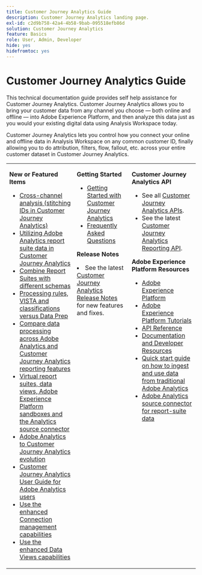 ```yaml
---
title: Customer Journey Analytics Guide
description: Customer Journey Analytics landing page.
exl-id: c2d9b758-42a4-4b58-9bab-095518efb86d
solution: Customer Journey Analytics
feature: Basics
role: User, Admin, Developer
hide: yes
hidefromtoc: yes
---
```

# Customer Journey Analytics Guide

This technical documentation guide provides self help assistance for Customer Journey Analytics. Customer Journey Analytics allows you to bring your customer data from any channel you choose — both online and offline — into Adobe Experience Platform, and then analyze this data just as you would your existing digital data using Analysis Workspace today. 

Customer Journey Analytics lets you control how you connect your online and offline data in Analysis Workspace on any common customer ID, finally allowing you to do attribution, filters, flow, fallout, etc. across your entire customer dataset in Customer Journey Analytics.

<table frame="none"> 
 <tbody> 
  <tr> 
   <td colname="col1" colsep="0" rowsep="0" valign="top"> <p class="head"> <b>New or Featured Items</b> </p> <p> 
     <ul>
      <li><a href="https://experienceleague.adobe.com/docs/analytics-platform/using/stitching/overview.html"> Cross-channel analysis (stitching IDs in Customer Journey Analytics) </a> </li>
      <li><a href="https://experienceleague.adobe.com/docs/analytics-platform/using/compare-aa-cja/cja-aa-comparison/aa-data-in-cja.html">Utilizing Adobe Analytics report suite data in Customer Journey Analytics </a> </li>
      <li><a href="https://experienceleague.adobe.com/docs/analytics-platform/using/cja-usecases/combine-report-suites.html"> Combine Report Suites with different schemas </a> </li>
      <li><a href="https://experienceleague.adobe.com/docs/analytics-platform/using/compare-aa-cja/cja-aa-comparison/pr-vista-dataprep.html"> Processing rules, VISTA and classifications versus Data Prep </a> </li>
      <li><a href="https://experienceleague.adobe.com/docs/analytics-platform/using/compare-aa-cja/cja-aa-comparison/data-processing-comparisons.html"> Compare data processing across Adobe Analytics and Customer Journey Analytics reporting features </a> </li>
      <li><a href="https://experienceleague.adobe.com/docs/analytics-platform/using/compare-aa-cja/cja-aa-comparison/vrs-dataview-sandbox-adc.html"> Virtual report suites, data views, Adobe Experience Platform sandboxes and the Analytics source connector </a> </li>
      <li><a href="https://experienceleague.adobe.com/docs/analytics-platform/using/compare-aa-cja/aa-to-cja.html"> Adobe Analytics to Customer Journey Analytics evolution </a> </li>
      <li><a href="https://experienceleague.adobe.com/docs/analytics-platform/using/compare-aa-cja/aa-to-cja-user.html"> Customer Journey Analytics User Guide for Adobe Analytics users </a> </li>
     <li><a href="https://experienceleague.adobe.com/docs/analytics-platform/using/cja-connections/manage-connections.html#connection-detail"> Use the enhanced Connection management capabilities </a> </li>
      <li><a href="https://experienceleague.adobe.com/docs/analytics-platform/using/cja-dataviews/data-views.html#cja-dataviews"> Use the enhanced Data Views capabilities </a> </li>
   <td colname="col2" valign="top"><p class="head"> <b>Getting Started</b> </p> 
      <ul> 
      <li><a href="https://experienceleague.adobe.com/docs/analytics-platform/using/cja-overview/cja-getting-started.html"> Getting Started with Customer Journey Analytics </a> </li> 
      <li><a href="https://experienceleague.adobe.com/docs/analytics-platform/using/cja-overview/cja-faq.html"> Frequently Asked Questions</a> </li> 
   </ul> <p class="head"><b>Release Notes</b> </p> 
     <li>See the latest <a href="https://experienceleague.adobe.com/docs/analytics-platform/using/releases/latest.html" format="https" scope="external"> Customer Journey Analytics Release Notes</a> for new features and fixes. </li>
    <td colname="col3" valign="top"> <p class="head"><b>Customer Journey Analytics API</b> </p> 
    <ul> 
     <li>See all <a href="https://developer.adobe.com/cja-apis/docs/" format="https" scope="external"> Customer Journey Analytics APIs</a>. </li>
      <li>See the latest <a href="https://developer.adobe.com/cja-apis/docs/api/#tag/Reporting-API" format="https" scope="external"> Customer Journey Analytics Reporting API</a>. </li>
    </ul> <p class="head"> <b>Adobe Experience Platform Resources</b> </p> 
    <ul> 
     <li><a href="https://www.adobe.com/experience-platform.html" format="http" scope="external"> Adobe Experience Platform</a> </li> 
     <li> <a href="https://experienceleague.adobe.com/docs/platform-learn/tutorials/overview.html" format="https" scope="external"> Adobe Experience Platform Tutorials</a> </li> 
     <li><a href="https://www.adobe.io/apis/experienceplatform/home/api-reference.html" format="https" scope="external"> API Reference</a> </li> 
     <li><a href="https://www.adobe.com/experience-platform/documentation-and-developer-resources.html" format="https" scope="external"> Documentation and Developer Resources</a> </li>
     <li><a href="https://experienceleague.adobe.com/docs/analytics-platform/using/cja-data-ingestion/ingest-use-guides/analytics.html" format="https" scope="external"> Quick start guide on how to ingest and use data from traditional Adobe Analytics
     <li><a href="https://experienceleague.adobe.com/docs/experience-platform/sources/connectors/adobe-applications/analytics.html" format="https" scope="external"> Adobe Analytics source connector for report-suite data</a> </li>
    </ul> </td> 
  </tr> 
 </tbody> 
</table>
